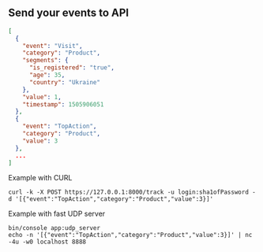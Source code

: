 ## Send your events to API
```json
[
  {
    "event": "Visit",
    "category": "Product",
    "segments": {
      "is_registered": "true",
      "age": 35,
      "country": "Ukraine"
    },
    "value": 1,
    "timestamp": 1505906051
  },
  {
    "event": "TopAction",
    "category": "Product",
    "value": 3
  },
  ...
]
```

Example with CURL
```shell
curl -k -X POST https://127.0.0.1:8000/track -u login:sha1ofPassword -d '[{"event":"TopAction","category":"Product","value":3}]'
```
Example with fast UDP server
```shell
bin/console app:udp_server
echo -n '[{"event":"TopAction","category":"Product","value":3}]' | nc -4u -w0 localhost 8888
```

